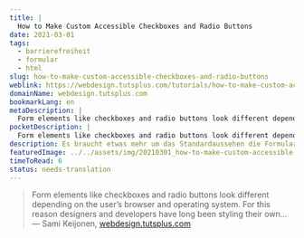 ```yaml
---
title: |
  How to Make Custom Accessible Checkboxes and Radio Buttons
date: 2021-03-01
tags:
  - barrierefreiheit
  - formular
  - html
slug: how-to-make-custom-accessible-checkboxes-and-radio-buttons
weblink: https://webdesign.tutsplus.com/tutorials/how-to-make-custom-accessible-checkboxes-and-radio-buttons--cms-32074
domainName: webdesign.tutsplus.com
bookmarkLang: en
metaDescription: |
  Form elements like checkboxes and radio buttons look different depending on the user’s browser and operating system. For this reason designers and developers have long been styling their own...
pocketDescription: |
  Form elements like checkboxes and radio buttons look different depending on the user’s browser and operating system. For this reason designers and developers have long been styling their own checkboxes and radio buttons, aiming for consistency no matter the browser or OS.
description: Es braucht etwas mehr um das Standardaussehen die Formularfelder Checkbox und Radio Button umzugestalten. Die Anleitung zeigt eine barrierefreie Lösung.
featuredImage: ../../assets/img/20210301_how-to-make-custom-accessible-checkboxes-and-radio-buttons.png
timeToRead: 6
status: needs-translation
---
```

<blockquote>
Form elements like checkboxes and radio buttons look different depending on the user’s browser and operating system. For this reason designers and developers have long been styling their own...
<footer>— Sami Keijonen, <a href="https://webdesign.tutsplus.com/tutorials/how-to-make-custom-accessible-checkboxes-and-radio-buttons--cms-32074">webdesign.tutsplus.com</a></footer></blockquote>
